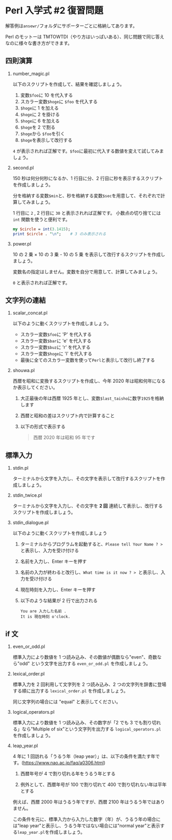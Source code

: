 # Perl 入学式 #2 復習問題

解答例は`ansewr/`フォルダにサポーターごとに格納してあります。

Perl のモットーは TMTOWTDI（やり方はいっぱいある）、同じ問題で同じ答えなのに様々な書き方ができます。

## 四則演算

1. number_magic.pl

   以下のスクリプトを作成して、結果を確認しましょう。

   1. 変数`$foo`に 10 を代入する
   1. スカラー変数`$hoge`に `$foo` を代入する
   1. `$hoge`に 1 を加える
   1. `$hoge`に 2 を掛ける
   1. `$hoge`に 6 を加える
   1. `$hoge`を 2 で割る
   1. `$hoge`から `$foo`を引く
   1. `$hoge`を表示して改行する

   `4` が表示されれば正解です。`$foo`に最初に代入する数値を変えて試してみましょう。

2. second.pl

   150 秒は何分何秒になるか、1 行目に分、2 行目に秒を表示するスクリプトを作成しましょう。

   分を格納する変数`$min`と、秒を格納する変数`$sec`を用意して、それぞれで計算してみましょう。

   1 行目に `2` , 2 行目に `30` と表示されれば正解です。
   小数点の切り捨てには `int` 関数を使うと便利です。

   ```perl
   my $circle = int(3.1415);
   print $circle . "\n";    # 3 のみ表示される
   ```

3. power.pl

   10 の 2 乗 × 10 の 3 乗 - 10 の 5 乗 を表示して改行するスクリプトを作成しましょう。

   変数名の指定はしません。変数を自分で用意して、計算してみましょう。

   `0` と表示されれば正解です。

## 文字列の連結

1. scalar_concat.pl

   以下のように動くスクリプトを作成しましょう。

   - スカラー変数`$foo`に 'P' を代入する
   - スカラー変数`$bar`に 'e' を代入する
   - スカラー変数`$buz`に 'r' を代入する
   - スカラー変数`$hoge`に 'l' を代入する
   - 最後に全てのスカラー変数を使って`Perl`と表示して改行し終了する

2. shouwa.pl

   西暦を昭和に変換するスクリプトを作成し、今年 2020 年は昭和何年になるか表示してください。

   1. 大正最後の年は西暦 1925 年とし、変数`$last_taisho`に数字`1925`を格納します

   2. 西暦と昭和の差はスクリプト内で計算すること

   3. 以下の形式で表示する

      > 西暦 2020 年は昭和 95 年です

## 標準入力

1. stdin.pl

   ターミナルから文字を入力し、その文字を表示して改行するスクリプトを作成しましょう。

2. stdin_twice.pl

   ターミナルから文字を入力し、その文字を **2 回** 連続して表示し、改行するスクリプトを作成しましょう。

3. stdin_dialogue.pl

   以下のように動くスクリプトを作成しましょう

   1. ターミナルからプログラムを起動すると、`Please tell Your Name ? > `と表示し、入力を受け付ける

   2. 名前を入力し、Enter キーを押す

   3. 名前の入力が終わると改行し、`What time is it now ? > `と表示し、入力を受け付ける

   4. 現在時刻を入力し、Enter キーを押す

   5. 以下のような結果が 2 行で出力される

      ```
      You are 入力した名前 .
      It is 現在時刻 o'clock.
      ```

## if 文

1. even_or_odd.pl

   標準入力により数値を 1 つ読み込み、その数値が偶数なら"even"、奇数なら"odd" という文字を出力する `even_or_odd.pl` を作成しましょう。

2. lexical_order.pl

   標準入力を 2 回利用して文字列を 2 つ読み込み、2 つの文字列を辞書に登場する順に出力する `lexical_order.pl` を作成しましょう。

   同じ文字列の場合には "equal" と表示してください。

3. logical_operators.pl

   標準入力により数値を 1 つ読み込み、その数字が「2 でも 3 でも割り切れる」なら"Multiple of six"という文字列を出力する `logical_operators.pl` を作成しましょう。

4. leap_year.pl

   4 年に 1 回訪れる「うるう年（leap year）」は、以下の条件を満たす年です。(https://www.nao.ac.jp/faq/a0306.html)

   1. 西暦年号が 4 で割り切れる年をうるう年とする

   2. 例外として、西暦年号が 100 で割り切れて 400 で割り切れない年は平年とする

   例えば、西暦 2000 年はうるう年ですが、西暦 2100 年はうるう年ではありません。

   この条件を元に、標準入力から入力した数字（年）が、うるう年の場合には"leap year"と表示し、うるう年ではない場合には"normal year"と表示する`leap_year.pl`を作成しましょう。
